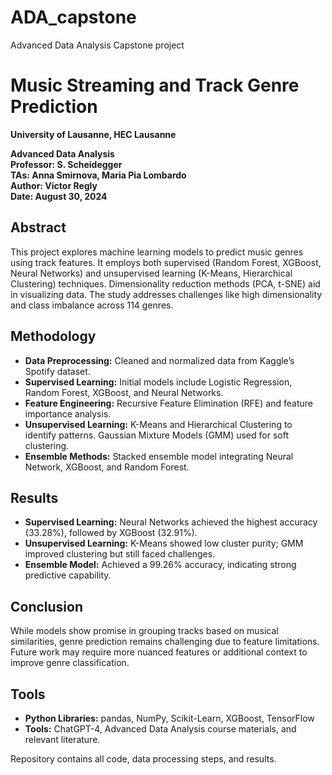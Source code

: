 # ADA_capstone
Advanced Data Analysis Capstone project


# Music Streaming and Track Genre Prediction

**University of Lausanne, HEC Lausanne**

**Advanced Data Analysis**  
**Professor: S. Scheidegger**  
**TAs: Anna Smirnova, Maria Pia Lombardo**  
**Author: Victor Regly**  
**Date: August 30, 2024**

## Abstract

This project explores machine learning models to predict music genres using track features. It employs both supervised (Random Forest, XGBoost, Neural Networks) and unsupervised learning (K-Means, Hierarchical Clustering) techniques. Dimensionality reduction methods (PCA, t-SNE) aid in visualizing data. The study addresses challenges like high dimensionality and class imbalance across 114 genres.

## Methodology

- **Data Preprocessing:** Cleaned and normalized data from Kaggle’s Spotify dataset.
- **Supervised Learning:** Initial models include Logistic Regression, Random Forest, XGBoost, and Neural Networks.
- **Feature Engineering:** Recursive Feature Elimination (RFE) and feature importance analysis.
- **Unsupervised Learning:** K-Means and Hierarchical Clustering to identify patterns. Gaussian Mixture Models (GMM) used for soft clustering.
- **Ensemble Methods:** Stacked ensemble model integrating Neural Network, XGBoost, and Random Forest.

## Results

- **Supervised Learning:** Neural Networks achieved the highest accuracy (33.28%), followed by XGBoost (32.91%).
- **Unsupervised Learning:** K-Means showed low cluster purity; GMM improved clustering but still faced challenges.
- **Ensemble Model:** Achieved a 99.26% accuracy, indicating strong predictive capability.

## Conclusion

While models show promise in grouping tracks based on musical similarities, genre prediction remains challenging due to feature limitations. Future work may require more nuanced features or additional context to improve genre classification.

## Tools

- **Python Libraries:** pandas, NumPy, Scikit-Learn, XGBoost, TensorFlow
- **Tools:** ChatGPT-4, Advanced Data Analysis course materials, and relevant literature.

Repository contains all code, data processing steps, and results.
